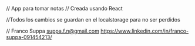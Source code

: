 // App para tomar notas
// Creada usando React

//Todos los cambios se guardan en el localstorage para no ser perdidos

// Franco Suppa suppa.f.n@gmail.com https://www.linkedin.com/in/franco-suppa-091454213/
